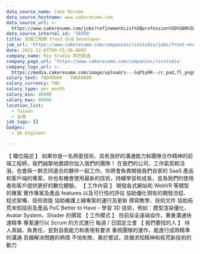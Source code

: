 ```yaml
---
data_source_name: Cake Resume
data_source_hostname: www.cakeresume.com
data_source_url: >-
  https://www.cakeresume.com/jobs?refinementList%5Bprofession%5D%5B0%5D=engineering_qa-engineer&refinementList%5Bsalary_type%5D=per_month&refinementList%5Bsalary_currency%5D=TWD&range%5Bsalary_range%5D%5Bmax%5D=600000
data_source_internal_id: '50350'
title: 前端工程師 Front-End Developer
job_url: 'https://www.cakeresume.com/companies/rivstudio/jobs/front-end-developer-dc38b2'
date: 2022-12-07T09:55:56.689Z
company_name: Riv Studio 芮符創造
company_page_url: 'https://www.cakeresume.com/companies/rivstudio'
company_logo_url: >-
  https://media.cakeresume.com/image/upload/s---SqP1yRR--/c_pad,fl_png8,h_200,w_200/v1669565299/fzjtwc7k3o01uw9nly9c.png
salary_text: TWD40000 - TWD60000
salary_currency: TWD
salary_type: per_month
salary_min: 40000
salary_max: 60000
location_list:
  - Taiwan
  - 台灣
job_tags: []
badges:
  - QA Engineer

---
```


【 職位描述 】 如果你是一名熱愛技術、具有良好的溝通能力和團隊合作精神的前端工程師，我們誠摯地邀請你加入我們的團隊！ 在我們的公司，工作氣氛較活潑，也會與一群志同道合的夥伴一起工作。你將會負責開發我們自家的 SaaS 產品和客戶端的專案，你也有機會使用最新的技術，持續學習和成長，並為我們的使用者和客戶提供更好的數位體驗。 【 工作內容 】 開發各式網站和 WebVR 等類型的專案 實作專案及產品 features 以及可行性的評估 協助優化現有的開發流程、程式架構、技術效能 協助維護上線專案的運行及更新 撰寫教學、技術文件 協助拓荒未知技術及產品 PoC Better to Have - 學習 3D 技術，例如：模型渲染優化、Avatar System、Shader 的撰寫 【 工作模式 】 目前採全遠端協作，著重溝通快速精準 專案運行以 Scrum 的方式進行 每週 / 日固定立會 【 我們要找的人 】 待人真誠、負責任，並對自我能力和表現有要求 重視團隊的運作，能進行成熟精準的溝通 具備解決問題的熱情 不怕失敗、勇於嘗試，具備求知精神和拓荒新技術的動力
